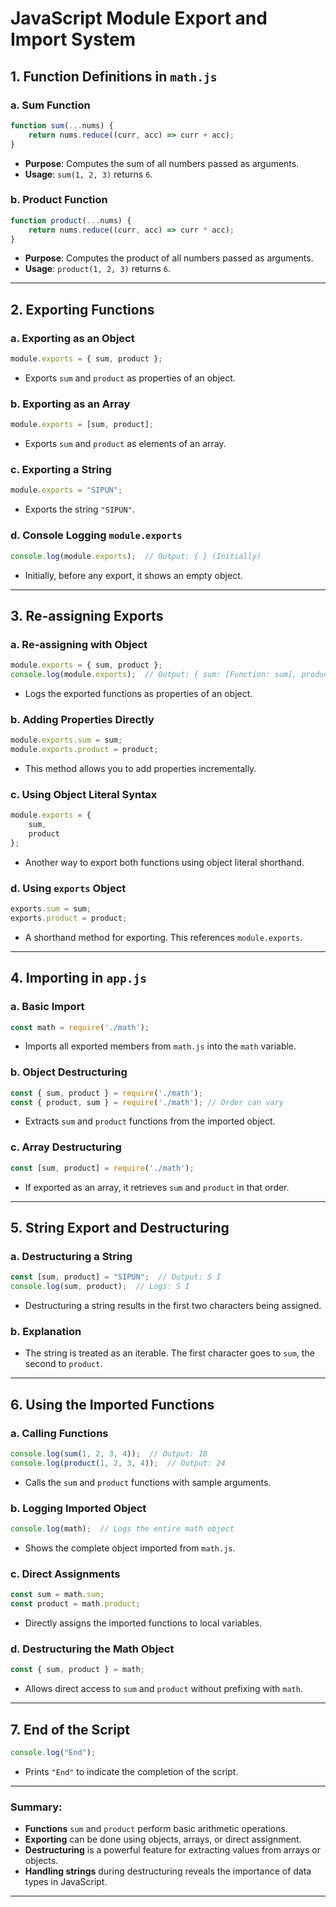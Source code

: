 
# JavaScript Module Export and Import System

## 1. **Function Definitions in `math.js`**

### a. **Sum Function**
```javascript
function sum(...nums) {
    return nums.reduce((curr, acc) => curr + acc);
}
```
- **Purpose**: Computes the sum of all numbers passed as arguments.
- **Usage**: `sum(1, 2, 3)` returns `6`.

### b. **Product Function**
```javascript
function product(...nums) {
    return nums.reduce((curr, acc) => curr * acc);
}
```
- **Purpose**: Computes the product of all numbers passed as arguments.
- **Usage**: `product(1, 2, 3)` returns `6`.

---

## 2. **Exporting Functions**

### a. **Exporting as an Object**
```javascript
module.exports = { sum, product };
```
- Exports `sum` and `product` as properties of an object.

### b. **Exporting as an Array**
```javascript
module.exports = [sum, product];
```
- Exports `sum` and `product` as elements of an array.

### c. **Exporting a String**
```javascript
module.exports = "SIPUN";
```
- Exports the string `"SIPUN"`.

### d. **Console Logging `module.exports`**
```javascript
console.log(module.exports);  // Output: { } (Initially)
```
- Initially, before any export, it shows an empty object.

---

## 3. **Re-assigning Exports**

### a. **Re-assigning with Object**
```javascript
module.exports = { sum, product };
console.log(module.exports);  // Output: { sum: [Function: sum], product: [Function: product] }
```
- Logs the exported functions as properties of an object.

### b. **Adding Properties Directly**
```javascript
module.exports.sum = sum;
module.exports.product = product;
```
- This method allows you to add properties incrementally.

### c. **Using Object Literal Syntax**
```javascript
module.exports = {
    sum,
    product
};
```
- Another way to export both functions using object literal shorthand.

### d. **Using `exports` Object**
```javascript
exports.sum = sum;
exports.product = product;
```
- A shorthand method for exporting. This references `module.exports`.

---

## 4. **Importing in `app.js`**

### a. **Basic Import**
```javascript
const math = require('./math');
```
- Imports all exported members from `math.js` into the `math` variable.

### b. **Object Destructuring**
```javascript
const { sum, product } = require('./math');
const { product, sum } = require('./math'); // Order can vary
```
- Extracts `sum` and `product` functions from the imported object.

### c. **Array Destructuring**
```javascript
const [sum, product] = require('./math');
```
- If exported as an array, it retrieves `sum` and `product` in that order.

---

## 5. **String Export and Destructuring**

### a. **Destructuring a String**
```javascript
const [sum, product] = "SIPUN";  // Output: S I
console.log(sum, product);  // Logs: S I
```
- Destructuring a string results in the first two characters being assigned.

### b. **Explanation**
- The string is treated as an iterable. The first character goes to `sum`, the second to `product`.

---

## 6. **Using the Imported Functions**

### a. **Calling Functions**
```javascript
console.log(sum(1, 2, 3, 4));  // Output: 10
console.log(product(1, 2, 3, 4));  // Output: 24
```
- Calls the `sum` and `product` functions with sample arguments.

### b. **Logging Imported Object**
```javascript
console.log(math);  // Logs the entire math object
```
- Shows the complete object imported from `math.js`.

### c. **Direct Assignments**
```javascript
const sum = math.sum;
const product = math.product;
```
- Directly assigns the imported functions to local variables.

### d. **Destructuring the Math Object**
```javascript
const { sum, product } = math;
```
- Allows direct access to `sum` and `product` without prefixing with `math`.

---

## 7. **End of the Script**
```javascript
console.log("End");
```
- Prints `"End"` to indicate the completion of the script.

---

### Summary:
- **Functions** `sum` and `product` perform basic arithmetic operations.
- **Exporting** can be done using objects, arrays, or direct assignment.
- **Destructuring** is a powerful feature for extracting values from arrays or objects.
- **Handling strings** during destructuring reveals the importance of data types in JavaScript.

---
